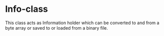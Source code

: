# Info-class
This class acts as Information holder which can be converted to and from a byte array or saved to or loaded from a binary file.
